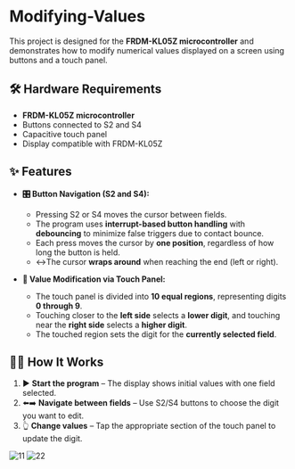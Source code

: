 # Modifying-Values

This project is designed for the **FRDM-KL05Z microcontroller** and demonstrates how to modify numerical values displayed on a screen using buttons and a touch panel.

## 🛠️ Hardware Requirements

- **FRDM-KL05Z microcontroller**
- Buttons connected to S2 and S4
- Capacitive touch panel
- Display compatible with FRDM-KL05Z

## ✨ Features

- **🎛️ Button Navigation (S2 and S4):**
  - Pressing S2 or S4 moves the cursor between fields.
  - The program uses **interrupt-based button handling** with **debouncing** to minimize false triggers due to contact bounce.
  - Each press moves the cursor by **one position**, regardless of how long the button is held.
  - ↔The cursor **wraps around** when reaching the end (left or right).

- **📲 Value Modification via Touch Panel:**
  - The touch panel is divided into **10 equal regions**, representing digits **0 through 9**.
  - Touching closer to the **left side** selects a **lower digit**, and touching near the **right side** selects a **higher digit**.
  - The touched region sets the digit for the **currently selected field**.

## 🧑‍💻 How It Works

1. ▶️ **Start the program** – The display shows initial values with one field selected.
2. ⬅️➡️ **Navigate between fields** – Use S2/S4 buttons to choose the digit you want to edit.
3. 👆 **Change values** – Tap the appropriate section of the touch panel to update the digit.

![11](https://github.com/user-attachments/assets/39df3fa9-7823-4166-a332-896fc26c3838)
![22](https://github.com/user-attachments/assets/dedaf881-7d01-465a-8717-ec63f5288f5d)
